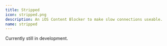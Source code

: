 ```yaml
---
title: Stripped
icon: stripped.png
description: An iOS Content Blocker to make slow connections useable.
name: stripped
---
```


Currently still in development.
